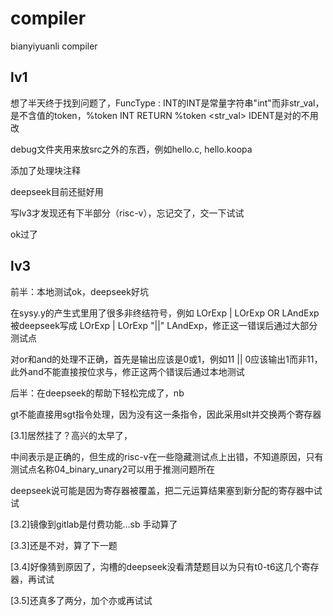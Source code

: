 # compiler
bianyiyuanli compiler

## lv1 
想了半天终于找到问题了，FuncType : INT的INT是常量字符串"int"而非str_val，是不含值的token，%token INT RETURN %token <str_val> IDENT是对的不用改

debug文件夹用来放src之外的东西，例如hello.c, hello.koopa

添加了处理块注释

deepseek目前还挺好用

写lv3才发现还有下半部分（risc-v），忘记交了，交一下试试

ok过了


## lv3
前半：本地测试ok，deepseek好坑

在sysy.y的产生式里用了很多非终结符号，例如 LOrExp | LOrExp OR LAndExp 被deepseek写成 LOrExp | LOrExp "||" LAndExp，修正这一错误后通过大部分测试点

对or和and的处理不正确，首先是输出应该是0或1，例如11 || 0应该输出1而非11，此外and不能直接按位求与，修正这两个错误后通过本地测试

后半：在deepseek的帮助下轻松完成了，nb

gt不能直接用sgt指令处理，因为没有这一条指令，因此采用slt并交换两个寄存器

[3.1]居然挂了？高兴的太早了，

中间表示是正确的，但生成的risc-v在一些隐藏测试点上出错，不知道原因，只有测试点名称04_binary_unary2可以用于推测问题所在

deepseek说可能是因为寄存器被覆盖，把二元运算结果塞到新分配的寄存器中试试

[3.2]镜像到gitlab是付费功能...sb 手动算了

[3.3]还是不对，算了下一题

[3.4]好像猜到原因了，沟槽的deepseek没看清楚题目以为只有t0-t6这几个寄存器，再试试

[3.5]还真多了两分，加个亦或再试试